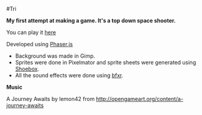 #Tri

**My first attempt at making a game.  It's a top down space shooter.**

You can play it [here](http://divideby5.com/games/tri/)

Developed using [Phaser.js](http://phaser.io)

*  Background was made in Gimp.
*  Sprites were done in Pixelmator and sprite sheets were generated using [Shoebox](http://renderhjs.net/shoebox/).
*  All the sound effects were done using [bfxr](http://bfxr.net).

**Music**


A Journey Awaits by lemon42 from http://opengameart.org/content/a-journey-awaits
